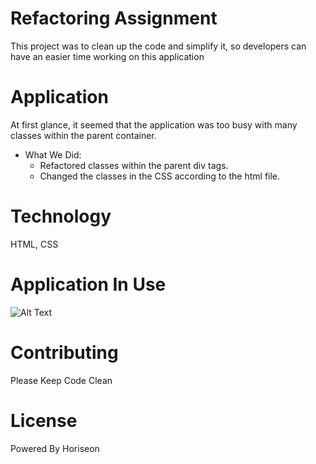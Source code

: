 # Refactoring Assignment
   This project was to clean up the code and simplify it, so developers can have an easier time working on this application

# Application
   At first glance, it seemed that the application was too busy with many classes within the parent container.
* What We Did:
    * Refactored classes within the parent div tags.
    * Changed the classes in the CSS according to the html file.

# Technology
   HTML, CSS

# Application In Use
  ![Alt Text](https://imgflip.com/gif/4wwqmz)
   
# Contributing
  Please Keep Code Clean


# License
  Powered By Horiseon

